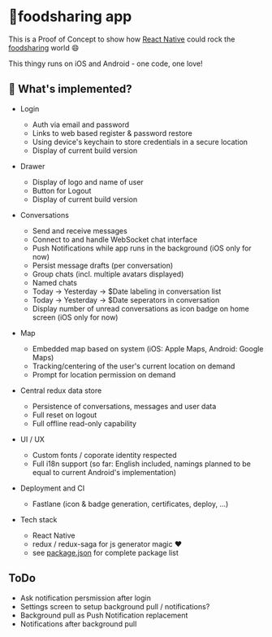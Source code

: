 # 🍴foodsharing app

This is a Proof of Concept to show how [React Native](https://github.com/facebook/react-native) could rock the [foodsharing](https://foodsharing.network) world :smile:

This thingy runs on iOS and Android - one code, one love!


## 🎉 What's implemented?

* Login
  * Auth via email and password
  * Links to web based register & password restore
  * Using device's keychain to store credentials in a secure location
  * Display of current build version

* Drawer
  * Display of logo and name of user
  * Button for Logout
  * Display of current build version

* Conversations
  * Send and receive messages
  * Connect to and handle WebSocket chat interface
  * Push Notifications while app runs in the background (iOS only for now)
  * Persist message drafts (per conversation)
  * Group chats (incl. multiple avatars displayed)
  * Named chats
  * Today -> Yesterday -> $Date labeling in conversation list
  * Today -> Yesterday -> $Date seperators in conversation
  * Display number of unread conversations as icon badge on home screen (iOS only for now)

* Map
  * Embedded map based on system (iOS: Apple Maps, Android: Google Maps)
  * Tracking/centering of the user's current location on demand
  * Prompt for location permission on demand

* Central redux data store
  * Persistence of conversations, messages and user data
  * Full reset on logout
  * Full offline read-only capability

* UI / UX
  * Custom fonts / coporate identity respected
  * Full i18n support (so far: English included, namings planned to be equal to current Android's implementation)

* Deployment and CI
  * Fastlane (icon & badge generation, certificates, deploy, ...)

* Tech stack
  * React Native
  * redux / redux-saga for js generator magic :heart:
  * see [package.json](https://github.com/rastapasta/foodsharing/blob/master/package.json) for complete package list

## ToDo
* Ask notification persmission after login
* Settings screen to setup background pull / notifications?
* Background pull as Push Notification replacement
* Notifications after background pull
